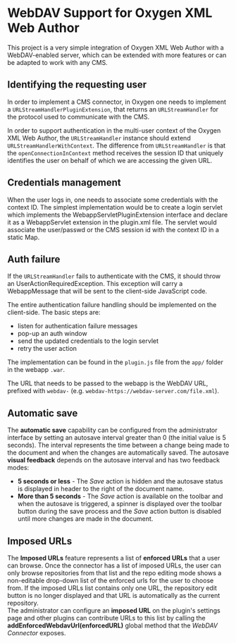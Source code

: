 WebDAV Support for Oxygen XML Web Author
========================================

This project is a very simple integration of Oxygen XML Web Author with a WebDAV-enabled server, which can be extended with more features or can be adapted to work with any CMS.

Identifying the requesting user
----------------------

In order to implement a CMS connector, in Oxygen one needs to implement a `URLStreamHandlerPluginExtension`, that returns an `URLStreamHandler` for the protocol used to communicate with the CMS.

In order to support authentication in the multi-user context of the Oxygen XML Web Author, the `URLStreamHandler` instance should 
extend `URLStreamHandlerWithContext`. The difference from `URLStreamHandler` is that the `openConnectionInContext` method receives the session ID that uniquely identifies the user on behalf of which we are accessing the given URL. 

Credentials management
--------------------

When the user logs in, one needs to associate some credentials with the context ID.
 The simplest implementation would be to create a login servlet which implements the WebappServletPluginExtension interface and declare it as a WebappServlet extension in the plugin.xml file. The servlet would associate the user/passwd or the CMS session id with the context ID in a static Map.

Auth failure
-------------

If the `URLStreamHandler` fails to authenticate with the CMS, it should throw an UserActionRequiredException. This exception will carry a WebappMessage that will be sent to the client-side JavaScript code. 

The entire authentication failure handling should be implemented on the client-side. The basic steps are:
- listen for authentication failure messages
- pop-up an auth window
- send the updated credentials to the login servlet
- retry the user action

The implementation can be found in the `plugin.js` file from the `app/` folder in the webapp `.war`.

The URL that needs to be passed to the webapp is the WebDAV URL, prefixed with `webdav-` (e.g. `webdav-https://webdav-server.com/file.xml`).

Automatic save
----------------------

The **automatic save** capability can be configured from the administrator interface by setting an autosave interval greater than 0 (the initial value is 5 seconds). The interval represents the time between a change being made to the document and when the changes are automatically saved.
The autosave **visual feedback** depends on the autosave interval and has two feedback modes:
* **5 seconds or less** - The *Save* action is hidden and the autosave status is displayed in header to the right of the document name.
* **More than 5 seconds** - The *Save* action is available on the toolbar and when the autosave is triggered, a spinner is displayed over the toolbar button during the save process and the *Save* action button is disabled until more changes are made in the document.


Imposed URLs
-------------------
The **Imposed URLs** feature represents a list of **enforced URLs** that a user can browse. Once the connector has a list of imposed URLs, the user can only browse repositories from that list and the repo editing mode shows a non-editable drop-down list of the enforced urls for the user to choose from. If the imposed URLs list contains only one URL, the repository edit button is no longer displayed and that URL is automatically as the current repository.  
The administrator can configure an **imposed URL** on the plugin's settings page and other plugins can contribute URLs to this list by calling the **addEnforcedWebdavUrl(enforcedURL)** global method that the *WebDAV Connector* exposes.

